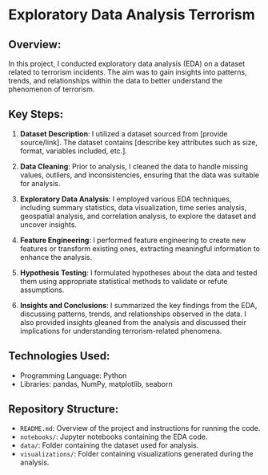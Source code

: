 # Exploratory Data Analysis Terrorism

## Overview:
In this project, I conducted exploratory data analysis (EDA) on a dataset related to terrorism incidents. The aim was to gain insights into patterns, trends, and relationships within the data to better understand the phenomenon of terrorism.

## Key Steps:
1. **Dataset Description**: I utilized a dataset sourced from [provide source/link]. The dataset contains [describe key attributes such as size, format, variables included, etc.].

2. **Data Cleaning**: Prior to analysis, I cleaned the data to handle missing values, outliers, and inconsistencies, ensuring that the data was suitable for analysis.

3. **Exploratory Data Analysis**: I employed various EDA techniques, including summary statistics, data visualization, time series analysis, geospatial analysis, and correlation analysis, to explore the dataset and uncover insights.

4. **Feature Engineering**: I performed feature engineering to create new features or transform existing ones, extracting meaningful information to enhance the analysis.

5. **Hypothesis Testing**: I formulated hypotheses about the data and tested them using appropriate statistical methods to validate or refute assumptions.

6. **Insights and Conclusions**: I summarized the key findings from the EDA, discussing patterns, trends, and relationships observed in the data. I also provided insights gleaned from the analysis and discussed their implications for understanding terrorism-related phenomena.


## Technologies Used:
- Programming Language: Python
- Libraries: pandas, NumPy, matplotlib, seaborn

## Repository Structure:
- `README.md`: Overview of the project and instructions for running the code.
- `notebooks/`: Jupyter notebooks containing the EDA code.
- `data/`: Folder containing the dataset used for analysis.
- `visualizations/`: Folder containing visualizations generated during the analysis.

